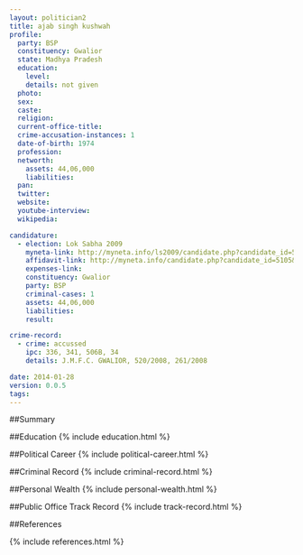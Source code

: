 ```yaml
---
layout: politician2
title: ajab singh kushwah
profile: 
  party: BSP
  constituency: Gwalior
  state: Madhya Pradesh
  education: 
    level: 
    details: not given
  photo: 
  sex: 
  caste: 
  religion: 
  current-office-title: 
  crime-accusation-instances: 1
  date-of-birth: 1974
  profession: 
  networth: 
    assets: 44,06,000
    liabilities: 
  pan: 
  twitter: 
  website: 
  youtube-interview: 
  wikipedia: 

candidature: 
  - election: Lok Sabha 2009
    myneta-link: http://myneta.info/ls2009/candidate.php?candidate_id=5105
    affidavit-link: http://myneta.info/candidate.php?candidate_id=5105&scan=original
    expenses-link: 
    constituency: Gwalior 
    party: BSP
    criminal-cases: 1
    assets: 44,06,000
    liabilities: 
    result:  

crime-record: 
  - crime: accussed
    ipc: 336, 341, 506B, 34
    details: J.M.F.C. GWALIOR, 520/2008, 261/2008 

date: 2014-01-28
version: 0.0.5
tags: 
---
```

##Summary


##Education
{% include education.html %}


##Political Career
{% include political-career.html %}


##Criminal Record
{% include criminal-record.html %}


##Personal Wealth
{% include personal-wealth.html %}


##Public Office Track Record
{% include track-record.html %}


##References


{% include references.html %}